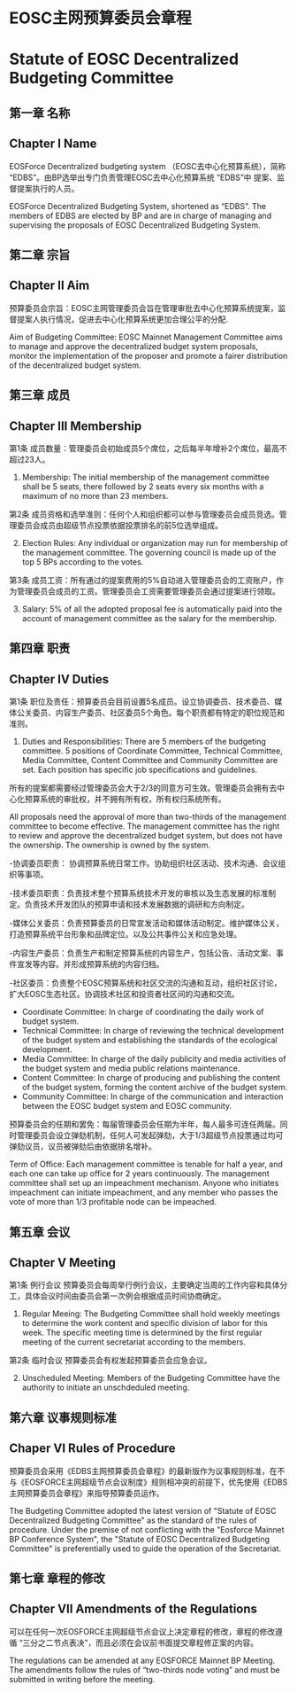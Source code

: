 # EOSC主网预算委员会章程

# Statute of EOSC Decentralized Budgeting Committee

## 第一章 名称

## Chapter I Name

EOSForce Decentralized budgeting system （EOSC去中心化预算系统），简称 “EDBS”。由BP选举出专门负责管理EOSC去中心化预算系统 “EDBS”中 提案、监督提案执行的人员。

EOSForce Decentralized Budgeting System, shortened as “EDBS”. The members of EDBS are elected by BP and are in charge of managing and supervising the proposals of EOSC Decentralized Budgeting System.


## 第二章 宗旨

## Chapter II Aim

预算委员会宗旨：EOSC主网管理委员会旨在管理审批去中心化预算系统提案，监督提案人执行情况，促进去中心化预算系统更加合理公平的分配.

Aim of Budgeting Committee: EOSC Mainnet Management Committee aims to manage and approve the decentralized budget system proposals, monitor the implementation of the proposer and promote a fairer distribution of the decentralized budget system.


## 第三章 成员

## Chapter III Membership

第1条 成员数量：管理委员会初始成员5个席位，之后每半年增补2个席位，最高不超过23人。

1. Membership: The initial membership of the management committee shall be 5 seats, there followed by 2 seats every six months with a maximum of no more than 23 members.

第2条 成员资格和选举准则：任何个人和组织都可以参与管理委员会成员竞选。管理委员会成员由超级节点投票依据投票排名的前5位选举组成。

2. Election Rules: Any individual or organization may run for membership of the management committee. The governing council is made up of the top 5 BPs according to the votes.

第3条 成员工资：所有通过的提案费用的5%自动进入管理委员会的工资账户，作为管理委员会成员的工资。管理委员会工资需要管理委员会通过提案进行领取。

3. Salary: 5% of all the adopted proposal fee is automatically paid into the account of management committee as the salary for the membership.

## 第四章 职责

## Chapter IV Duties

第1条 职位及责任：预算委员会目前设置5名成员。设立协调委员、技术委员、媒体公关委员、内容生产委员、社区委员5个角色。每个职责都有特定的职位规范和准则。

1. Duties and Responsibilities: There are 5 members of the budgeting committee. 5 positions of Coordinate Committee, Technical Committee, Media Committee, Content Committee and Community Committee are set. Each position has specific job specifications and guidelines.

所有的提案都需要经过管理委员会大于2/3的同意方可生效。管理委员会拥有去中心化预算系统的审批权，并不拥有所有权，所有权归系统所有。

All proposals need the approval of more than two-thirds of the management committee to become effective. The management committee has the right to review and approve the decentralized budget system, but does not have the ownership. The ownership is owned by the system.

-协调委员职责： 协调预算系统日常工作。协助组织社区活动、技术沟通、会议组织等事项。

-技术委员职责：负责技术整个预算系统技术开发的审核以及生态发展的标准制定。负责技术开发团队的预算申请和技术发展数据的调研和方向制定。

-媒体公关委员：负责预算委员的日常宣发活动和媒体活动制定。维护媒体公关，打造预算系统平台形象和品牌定位。以及公共事件公关和应急处理。

-内容生产委员：负责生产和制定预算系统的内容生产，包括公告、活动文案、事件宣发等内容。并形成预算系统的内容归档。

-社区委员：负责整个EOSC预算系统和社区交流的沟通和互动，组织社区讨论，扩大EOSC生态社区。协调技术社区和投资者社区间的沟通和交流。

* Coordinate Committee: In charge of coordinating the daily work of budget system.
* Technical Committee: In charge of reviewing the technical development of the budget system and establishing the standards of the ecological development.
* Media Committee: In charge of the daily publicity and media activities of the budget system and media public relations maintenance.
* Content Committee: In charge of producing and publishing the content of the budget system, forming the content archive of the budget system.
* Community Committee: In charge of the communication and interaction between the EOSC budget system and EOSC community.

预算委员会的任期和罢免：每届管理委员会任期为半年，每人最多可连任两届。同时管理委员会设立弹劾机制，任何人可发起弹劾，大于1/3超级节点投票通过均可弹劾议员，议员被弹劾后由依据排名增补。

Term of Office: Each management committee is tenable for half a year, and each one can take up office for 2 years continuously. The management committee shall set up an impeachment mechanism. Anyone who initiates impeachment can initiate impeachment, and any member who passes the vote of more than 1/3 profitable node can be impeached.

## 第五章 会议

## Chapter V Meeting 

第1条 例行会议 预算委员会每周举行例行会议，主要确定当周的工作内容和具体分工，具体会议时间由委员会第一次例会根据成员时间协商确定。

1. Regular Meeing: The Budgeting Committee shall hold weekly meetings to determine the work content and specific division of labor for this week. The specific meeting time is determined by the first regular meeting of the current secretariat according to the members.


第2条 临时会议 预算委员会有权发起预算委员会应急会议。

2. Unscheduled Meeting: Members of the Budgeting Committee have the authority to initiate an unschdeduled meeting.

## 第六章 议事规则标准

## Chaper VI Rules of Procedure

预算委员会采用《EDBS主网预算委员会章程》的最新版作为议事规则标准，在不与《EOSFORCE主网超级节点会议制度》规则相冲突的前提下，优先使用《EDBS主网预算委员会章程》来指导预算委员运作。

The Budgeting Committee adopted the latest version of "Statute of EOSC Decentralized Budgeting Committee" as the standard of the rules of procedure. Under the premise of not conflicting with the "Eosforce Mainnet BP Conference System", the "Statute of EOSC Decentralized Budgeting Committee" is preferentially used to guide the operation of the Secretariat.



## 第七章 章程的修改

## Chapter VII Amendments of the Regulations

可以在任何一次EOSFORCE主网超级节点会议上决定章程的修改，章程的修改遵循 “三分之二节点表决”，而且必须在会议前书面提交章程修正案的内容。

The regulations can be amended at any EOSFORCE Mainnet BP Meeting. The amendments follow the rules of “two-thirds node voting” and must be submitted in writing before the meeting.


